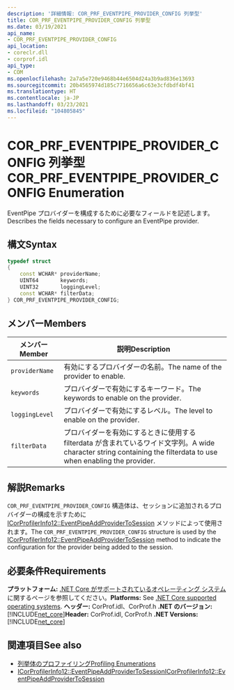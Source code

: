 ```yaml
---
description: '詳細情報: COR_PRF_EVENTPIPE_PROVIDER_CONFIG 列挙型'
title: COR_PRF_EVENTPIPE_PROVIDER_CONFIG 列挙型
ms.date: 03/19/2021
api_name:
- COR_PRF_EVENTPIPE_PROVIDER_CONFIG
api_location:
- coreclr.dll
- corprof.idl
api_type:
- COM
ms.openlocfilehash: 2a7a5e720e9468b44e6504d24a3b9ad836e13693
ms.sourcegitcommit: 20b4565974d185c7716656a6c63e3cfdbdf4bf41
ms.translationtype: HT
ms.contentlocale: ja-JP
ms.lasthandoff: 03/23/2021
ms.locfileid: "104805845"
---
```

# <a name="cor_prf_eventpipe_provider_config-enumeration"></a><span data-ttu-id="366dc-103">COR_PRF_EVENTPIPE_PROVIDER_CONFIG 列挙型</span><span class="sxs-lookup"><span data-stu-id="366dc-103">COR_PRF_EVENTPIPE_PROVIDER_CONFIG Enumeration</span></span>

<span data-ttu-id="366dc-104">EventPipe プロバイダーを構成するために必要なフィールドを記述します。</span><span class="sxs-lookup"><span data-stu-id="366dc-104">Describes the fields necessary to configure an EventPipe provider.</span></span>
  
## <a name="syntax"></a><span data-ttu-id="366dc-105">構文</span><span class="sxs-lookup"><span data-stu-id="366dc-105">Syntax</span></span>  
  
```cpp  
typedef struct
{
    const WCHAR* providerName;
    UINT64       keywords;
    UINT32       loggingLevel;
    const WCHAR* filterData;
} COR_PRF_EVENTPIPE_PROVIDER_CONFIG;
```  
  
## <a name="members"></a><span data-ttu-id="366dc-106">メンバー</span><span class="sxs-lookup"><span data-stu-id="366dc-106">Members</span></span>  
  
|<span data-ttu-id="366dc-107">メンバー</span><span class="sxs-lookup"><span data-stu-id="366dc-107">Member</span></span>|<span data-ttu-id="366dc-108">説明</span><span class="sxs-lookup"><span data-stu-id="366dc-108">Description</span></span>|  
|------------|-----------------|  
|`providerName`|<span data-ttu-id="366dc-109">有効にするプロバイダーの名前。</span><span class="sxs-lookup"><span data-stu-id="366dc-109">The name of the provider to enable.</span></span>|  
|`keywords`|<span data-ttu-id="366dc-110">プロバイダーで有効にするキーワード。</span><span class="sxs-lookup"><span data-stu-id="366dc-110">The keywords to enable on the provider.</span></span>|  
|`loggingLevel`|<span data-ttu-id="366dc-111">プロバイダーで有効にするレベル。</span><span class="sxs-lookup"><span data-stu-id="366dc-111">The level to enable on the provider.</span></span>|  
|`filterData`|<span data-ttu-id="366dc-112">プロバイダーを有効にするときに使用する filterdata が含まれているワイド文字列。</span><span class="sxs-lookup"><span data-stu-id="366dc-112">A wide character string containing the filterdata to use when enabling the provider.</span></span>|  
  
## <a name="remarks"></a><span data-ttu-id="366dc-113">解説</span><span class="sxs-lookup"><span data-stu-id="366dc-113">Remarks</span></span>  

 <span data-ttu-id="366dc-114">`COR_PRF_EVENTPIPE_PROVIDER_CONFIG` 構造体は、セッションに追加されるプロバイダーの構成を示すために [ICorProfilerInfo12::EventPipeAddProviderToSession](icorprofilerinfo12-eventpipeaddprovidertosession-method.md) メソッドによって使用されます。</span><span class="sxs-lookup"><span data-stu-id="366dc-114">The `COR_PRF_EVENTPIPE_PROVIDER_CONFIG` structure is used by the [ICorProfilerInfo12::EventPipeAddProviderToSession](icorprofilerinfo12-eventpipeaddprovidertosession-method.md) method to indicate the configuration for the provider being added to the session.</span></span>
  
## <a name="requirements"></a><span data-ttu-id="366dc-115">必要条件</span><span class="sxs-lookup"><span data-stu-id="366dc-115">Requirements</span></span>  

<span data-ttu-id="366dc-116">**プラットフォーム:** [.NET Core がサポートされているオペレーティング システム](../../../core/install/windows.md?pivots=os-windows)に関するページを参照してください。</span><span class="sxs-lookup"><span data-stu-id="366dc-116">**Platforms:** See [.NET Core supported operating systems](../../../core/install/windows.md?pivots=os-windows).</span></span>
<span data-ttu-id="366dc-117">**ヘッダー:** CorProf.idl、CorProf.h **.NET のバージョン:** [!INCLUDE[net_core](../../../../includes/net-core-50-md.md)]</span><span class="sxs-lookup"><span data-stu-id="366dc-117">**Header:** CorProf.idl, CorProf.h **.NET Versions:** [!INCLUDE[net_core](../../../../includes/net-core-50-md.md)]</span></span>
  
## <a name="see-also"></a><span data-ttu-id="366dc-118">関連項目</span><span class="sxs-lookup"><span data-stu-id="366dc-118">See also</span></span>

- [<span data-ttu-id="366dc-119">列挙体のプロファイリング</span><span class="sxs-lookup"><span data-stu-id="366dc-119">Profiling Enumerations</span></span>](profiling-enumerations.md)
- [<span data-ttu-id="366dc-120">ICorProfilerInfo12::EventPipeAddProviderToSession</span><span class="sxs-lookup"><span data-stu-id="366dc-120">ICorProfilerInfo12::EventPipeAddProviderToSession</span></span>](icorprofilerinfo12-eventpipeaddprovidertosession-method.md)
